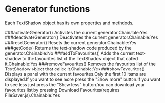 # Generator functions
Each TextShadow object has its own properties and methdods.

###activateGenerator()
Activates the current generator.Chainable:Yes
###deactivateGenerator()
Deactivates the current generator.Chainable:Yes
###resetGenerator()
Resets the current generator.Chainable:Yes
###getCode()
Returns the text-shadow code produced by the generator.Chainable:No
###addToFavourites()
Adds the current text-shadow to the favourites list of the TextShadow object that called it.Chainable:Yes
###removeFavourites()
Removes  the favourites list of the TextShadow object that called it.Chainable:Yes
###showFavourites()
Displays a panel with the current favourites.Only the first 10 items are displayed.If you want to see more press the "Show more" button.If you want to see less just press the "Show less" button.You can download your favourites list by pressing Download Favourites(requires FileSaver.js).Chainable:Yes
